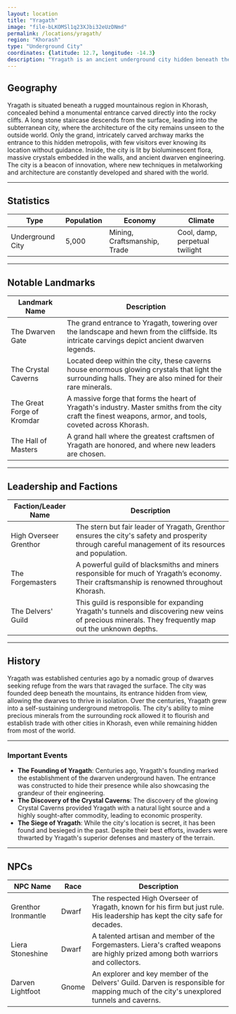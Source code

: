 ```yaml
---
layout: location
title: "Yragath"
image: "file-bLKOMSl1q23XJbi32eUzDNmd"
permalink: /locations/yragath/
region: "Khorash"
type: "Underground City"
coordinates: {latitude: 12.7, longitude: -14.3}
description: "Yragath is an ancient underground city hidden beneath the surface of the mountains in Khorash. The city’s grand entrance is carved into the cliffside, offering a solitary staircase that leads into the depths. Inside, Yragath sprawls through a labyrinth of stone corridors and hidden chambers."
---
```


## Geography

Yragath is situated beneath a rugged mountainous region in Khorash, concealed behind a monumental entrance carved directly into the rocky cliffs. A long stone staircase descends from the surface, leading into the subterranean city, where the architecture of the city remains unseen to the outside world. Only the grand, intricately carved archway marks the entrance to this hidden metropolis, with few visitors ever knowing its location without guidance. Inside, the city is lit by bioluminescent flora, massive crystals embedded in the walls, and ancient dwarven engineering. The city is a beacon of innovation, where new techniques in metalworking and architecture are constantly developed and shared with the world.

---

## Statistics

| Type              | Population | Economy                      | Climate                    |
|-------------------|------------|------------------------------|----------------------------|
| Underground City   | 5,000      | Mining, Craftsmanship, Trade  | Cool, damp, perpetual twilight|

---

## Notable Landmarks

| Landmark Name                | Description                                                                                     |
|------------------------------|-------------------------------------------------------------------------------------------------|
| The Dwarven Gate              | The grand entrance to Yragath, towering over the landscape and hewn from the cliffside. Its intricate carvings depict ancient dwarven legends. |
| The Crystal Caverns           | Located deep within the city, these caverns house enormous glowing crystals that light the surrounding halls. They are also mined for their rare minerals. |
| The Great Forge of Kromdar    | A massive forge that forms the heart of Yragath's industry. Master smiths from the city craft the finest weapons, armor, and tools, coveted across Khorash. |
| The Hall of Masters | A grand hall where the greatest craftsmen of Yragath are honored, and where new leaders are chosen. |

---

## Leadership and Factions

| Faction/Leader Name         | Description                                                                                     |
|-----------------------------|-------------------------------------------------------------------------------------------------|
| High Overseer Grenthor       | The stern but fair leader of Yragath, Grenthor ensures the city's safety and prosperity through careful management of its resources and population. |
| The Forgemasters             | A powerful guild of blacksmiths and miners responsible for much of Yragath’s economy. Their craftsmanship is renowned throughout Khorash. |
| The Delvers' Guild           | This guild is responsible for expanding Yragath's tunnels and discovering new veins of precious minerals. They frequently map out the unknown depths. |

---

## History

Yragath was established centuries ago by a nomadic group of dwarves seeking refuge from the wars that ravaged the surface. The city was founded deep beneath the mountains, its entrance hidden from view, allowing the dwarves to thrive in isolation. Over the centuries, Yragath grew into a self-sustaining underground metropolis. The city's ability to mine precious minerals from the surrounding rock allowed it to flourish and establish trade with other cities in Khorash, even while remaining hidden from most of the world. 

---

### Important Events

- **The Founding of Yragath**: Centuries ago, Yragath's founding marked the establishment of the dwarven underground haven. The entrance was constructed to hide their presence while also showcasing the grandeur of their engineering.
- **The Discovery of the Crystal Caverns**: The discovery of the glowing Crystal Caverns provided Yragath with a natural light source and a highly sought-after commodity, leading to economic prosperity.
- **The Siege of Yragath**: While the city's location is secret, it has been found and besieged in the past. Despite their best efforts, invaders were thwarted by Yragath's superior defenses and mastery of the terrain.

---

## NPCs

| NPC Name                | Race     | Description                                           |
|-------------------------|----------|-------------------------------------------------------|
| Grenthor Ironmantle      | Dwarf    | The respected High Overseer of Yragath, known for his firm but just rule. His leadership has kept the city safe for decades. |
| Liera Stoneshine         | Dwarf    | A talented artisan and member of the Forgemasters. Liera's crafted weapons are highly prized among both warriors and collectors. |
| Darven Lightfoot         | Gnome    | An explorer and key member of the Delvers' Guild. Darven is responsible for mapping much of the city's unexplored tunnels and caverns. |
